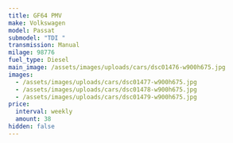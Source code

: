 ```yaml
---
title: GF64 PMV
make: Volkswagen
model: Passat
submodel: "TDI "
transmission: Manual
milage: 98776
fuel_type: Diesel
main_image: /assets/images/uploads/cars/dsc01476-w900h675.jpg
images:
  - /assets/images/uploads/cars/dsc01477-w900h675.jpg
  - /assets/images/uploads/cars/dsc01478-w900h675.jpg
  - /assets/images/uploads/cars/dsc01479-w900h675.jpg
price:
  interval: weekly
  amount: 38
hidden: false
---
```

